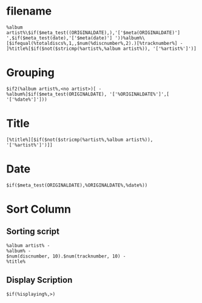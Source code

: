 # filename
```foobar2000
%album artist%\$if($meta_test((ORIGINALDATE),),'['$meta(ORIGINALDATE)'] ',$if($meta_test(date),'['$meta(date)'] '))%album%\[$ifequal(%totaldiscs%,1,,$num(%discnumber%,2).)[%tracknumber%] - ]%title%[$if($not($stricmp(%artist%,%album artist%)), '['%artist%']')]
```

# Grouping
```foobar2000
$if2(%album artist%,<no artist>)[ - %album%]$if($meta_test(ORIGINALDATE), '['%ORIGINALDATE%']',[ '['%date%']']))
```

# Title
```foobar2000
[%title%][$if($not($stricmp(%artist%,%album artist%)), '['%artist%']')]]
```

# Date
```foobar2000
$if($meta_test(ORIGINALDATE),%ORIGINALDATE%,%date%))
```

# Sort Column
## Sorting script
```foobar2000
%album artist% - 
%album% - 
$num(discnumber, 10).$num(tracknumber, 10) - 
%title%
```

## Display Scription
```foobar2000
$if(%isplaying%,>)
```